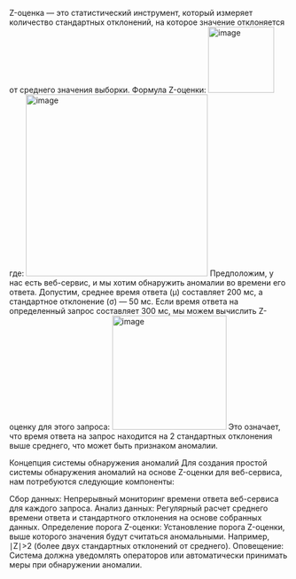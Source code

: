 Z-оценка — это статистический инструмент, который измеряет количество стандартных отклонений, на которое значение отклоняется от среднего значения выборки. Формула Z-оценки:
<img width="119" alt="image" src="https://github.com/Melonber/web_anomaly_algorythms/assets/68331365/c5f4888a-3e16-4b7e-ad36-a4246c0e7cf6">
где:
<img width="328" alt="image" src="https://github.com/Melonber/web_anomaly_algorythms/assets/68331365/399a4713-1c3e-491a-bc27-6f544537c4e4">
Предположим, у нас есть веб-сервис, и мы хотим обнаружить аномалии во времени его ответа. Допустим, среднее время ответа (μ) составляет 200 мс, а стандартное отклонение (σ) — 50 мс. Если время ответа на определенный запрос составляет 300 мс, мы можем вычислить Z-оценку для этого запроса:
<img width="206" alt="image" src="https://github.com/Melonber/web_anomaly_algorythms/assets/68331365/2e66d607-8171-454f-9156-803f9525cd11">
Это означает, что время ответа на запрос находится на 2 стандартных отклонения выше среднего, что может быть признаком аномалии.

Концепция системы обнаружения аномалий
Для создания простой системы обнаружения аномалий на основе Z-оценки для веб-сервиса, нам потребуются следующие компоненты:

Сбор данных: Непрерывный мониторинг времени ответа веб-сервиса для каждого запроса.
Анализ данных: Регулярный расчет среднего времени ответа и стандартного отклонения на основе собранных данных.
Определение порога Z-оценки: Установление порога Z-оценки, выше которого значения будут считаться аномальными. Например, 
∣Z∣>2 (более двух стандартных отклонений от среднего).
Оповещение: Система должна уведомлять операторов или автоматически принимать меры при обнаружении аномалии.
